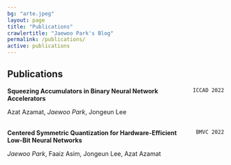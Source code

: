 ```yaml
---
bg: "arte.jpeg"
layout: page
title: "Publications"
crawlertitle: "Jaewoo Park's Blog"
permalink: /publications/
active: publications
---
```


## Publications

<div style="float: right"> <code> ICCAD 2022 </code> </div> 

__Squeezing Accumulators in Binary Neural Network Accelerators__ 


Azat Azamat, *Jaewoo Park*, Jongeun Lee
<br/>
<br/>


<div style="float: right"> <code> BMVC 2022 </code> </div> 

__Centered Symmetric Quantization for Hardware-Efficient Low-Bit Neural Networks__ 


*Jaewoo Park*, Faaiz Asim, Jongeun Lee, Azat Azamat
<br/>
<br/>